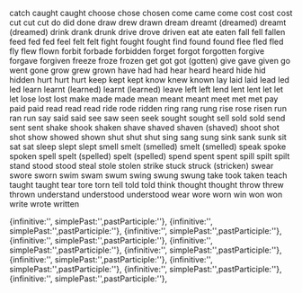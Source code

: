  
catch	caught	caught
choose	chose	chosen
come	came	come
cost	cost	cost
cut	cut	cut
do	did	done
draw	drew	drawn
dream	dreamt (dreamed)	dreamt (dreamed)
drink	drank	drunk
drive	drove	driven
eat	ate	eaten
fall	fell	fallen
feed	fed	fed
feel	felt	felt
fight	fought	fought
find	found	found
flee	fled	fled
fly	flew	flown
forbit	forbade	forbidden
forget	forgot	forgotten
forgive	forgave	forgiven
freeze	froze	frozen
get	got	got (gotten)
give	gave	given
go	went	gone
grow	grew	grown
have	had	had
hear	heard	heard
hide	hid	hidden
hurt	hurt	hurt
keep	kept	kept
know	knew	known
lay	laid	laid
lead	led	led
learn	learnt (learned)	learnt (learned)
leave	left	left
lend	lent	lent
let	let	let
lose	lost	lost
make	made	made
mean	meant	meant
meet	met	met
pay	paid	paid
read	read	read
ride	rode	ridden
ring	rang	rung
rise	rose	risen
run	ran	run
say	said	said
see	saw	seen
seek	sought	sought
sell	sold	sold
send	sent	sent
shake	shook	shaken
shave	shaved	shaven (shaved)
shoot	shot	shot
show	showed	shown
shut	shut	shut
sing	sang	sung
sink	sank	sunk
sit	sat	sat
sleep	slept	slept
smell	smelt (smelled)	smelt (smelled)
speak	spoke	spoken
spell	spelt (spelled)	spelt (spelled)
spend	spent	spent
spill	spilt	spilt
stand	stood	stood
steal	stole	stolen
strike	stuck	struck (stricken)
swear	swore	sworn
swim	swam	swum
swing	swung	swung
take	took	taken
teach	taught	taught
tear	tore	torn
tell	told	told
think	thought	thought
throw	threw	thrown
understand	understood	understood
wear	wore	worn
win	won	won
write	wrote	written


 {infinitive:'', simplePast:'',pastParticiple:''},
    {infinitive:'', simplePast:'',pastParticiple:''},
    {infinitive:'', simplePast:'',pastParticiple:''},
    {infinitive:'', simplePast:'',pastParticiple:''},
    {infinitive:'', simplePast:'',pastParticiple:''},
    {infinitive:'', simplePast:'',pastParticiple:''},
    {infinitive:'', simplePast:'',pastParticiple:''},
    {infinitive:'', simplePast:'',pastParticiple:''},
    {infinitive:'', simplePast:'',pastParticiple:''},
    {infinitive:'', simplePast:'',pastParticiple:''},